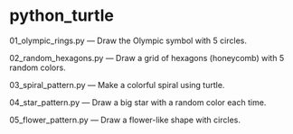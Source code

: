 # python_turtle

01_olympic_rings.py — Draw the Olympic symbol with 5 circles.

02_random_hexagons.py — Draw a grid of hexagons (honeycomb) with 5 random colors.

03_spiral_pattern.py — Make a colorful spiral using turtle.

04_star_pattern.py — Draw a big star with a random color each time.

05_flower_pattern.py — Draw a flower-like shape with circles.
